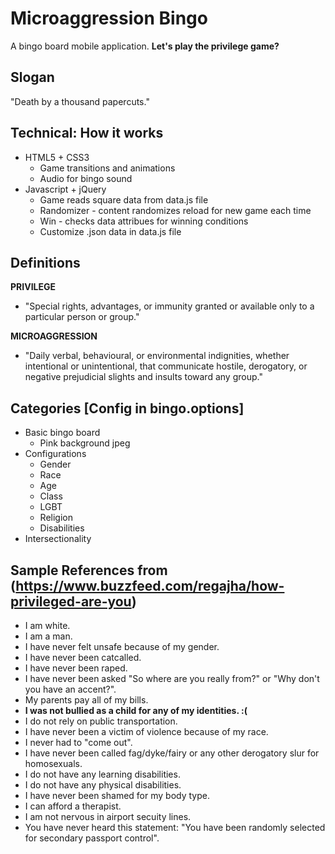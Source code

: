 # Microaggression Bingo
A bingo board mobile application. **Let's play the privilege game?**

## Slogan
"Death by a thousand papercuts."

## Technical: How it works 
* HTML5 + CSS3 
  * Game transitions and animations
  * Audio for bingo sound
* Javascript + jQuery
  * Game reads square data from data.js file 
  * Randomizer - content randomizes reload for new game each time 
  * Win - checks data attribues for winning conditions 
  * Customize .json data in data.js file

## Definitions
**PRIVILEGE**
* "Special rights, advantages, or immunity granted or available only to a particular person or group."

**MICROAGGRESSION**
* "Daily verbal, behavioural, or environmental indignities, whether intentional or unintentional, that communicate hostile, derogatory, or negative prejudicial slights and insults toward any group."


## Categories [Config in bingo.options]
* Basic bingo board
  * Pink background jpeg
* Configurations 
  * Gender
  * Race
  * Age
  * Class
  * LGBT
  * Religion
  * Disabilities
* Intersectionality

## Sample References from (https://www.buzzfeed.com/regajha/how-privileged-are-you)

* I am white.
* I am a man.
* I have never felt unsafe because of my gender.
* I have never been catcalled.
* I have never been raped.
* I have never been asked "So where are you really from?" or "Why don't you have an accent?".
* My parents pay all of my bills.
* **I was not bullied as a child for any of my identities. :(**
* I do not rely on public transportation.
* I have never been a victim of violence because of my race.
* I never had to "come out".
* I have never been called fag/dyke/fairy or any other derogatory slur for homosexuals.
* I do not have any learning disabilities.
* I do not have any physical disabilities.
* I have never been shamed for my body type.
* I can afford a therapist.
* I am not nervous in airport secuity lines.
* You have never heard this statement: "You have been randomly selected for secondary passport control".

